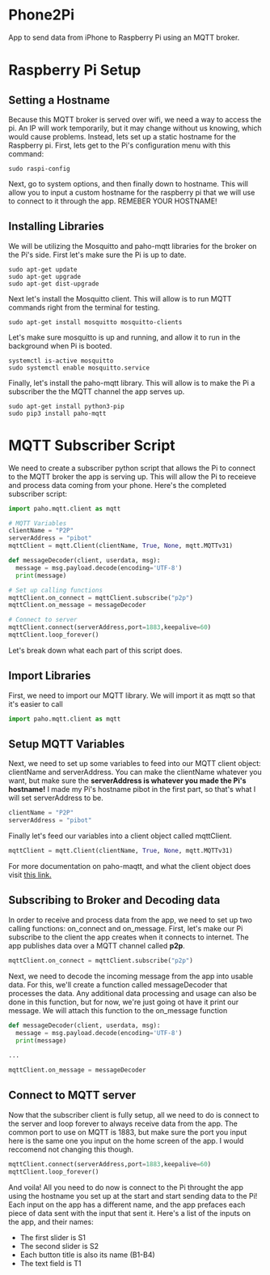 # Phone2Pi
App to send data from iPhone to Raspberry Pi using an MQTT broker.
# Raspberry Pi Setup
## Setting a Hostname
Because this MQTT broker is served over wifi, we need a way to access the pi. An IP will work temporarily, but it may change without us knowing, which would cause problems. Instead, lets set up a static hostname for the Raspberry pi.
First, lets get to the Pi's configuration menu with this command:
```
sudo raspi-config
```
Next, go to system options, and then finally down to hostname. This will allow you to input a custom hostname for the raspberry pi that we will use to connect to it through the app. REMEBER YOUR HOSTNAME!
## Installing Libraries
We will be utilizing the Mosquitto and paho-mqtt libraries for the broker on the Pi's side.
First let's make sure the Pi is up to date.
```
sudo apt-get update
sudo apt-get upgrade
sudo apt-get dist-upgrade
```
Next let's install the Mosquitto client. This will allow is to run MQTT commands right from the terminal for testing.
```
sudo apt-get install mosquitto mosquitto-clients
```
Let's make sure mosquitto is up and running, and allow it to run in the background when Pi is booted.
```
systemctl is-active mosquitto
sudo systemctl enable mosquitto.service
```
Finally, let's install the paho-mqtt library. This will allow is to make the Pi a subscriber the the MQTT channel the app serves up.
```
sudo apt-get install python3-pip
sudo pip3 install paho-mqtt
```
# MQTT Subscriber Script
We need to create a subscriber python script that allows the Pi to connect to the MQTT broker the app is serving up. This will allow the Pi to receieve and process data coming from your phone. Here's the completed subscriber script:
```python
import paho.mqtt.client as mqtt

# MQTT Variables
clientName = "P2P"
serverAddress = "pibot"
mqttClient = mqtt.Client(clientName, True, None, mqtt.MQTTv31)

def messageDecoder(client, userdata, msg):
  message = msg.payload.decode(encoding='UTF-8')
  print(message)

# Set up calling functions
mqttClient.on_connect = mqttClient.subscribe("p2p")
mqttClient.on_message = messageDecoder

# Connect to server
mqttClient.connect(serverAddress,port=1883,keepalive=60)
mqttClient.loop_forever()
```
Let's break down what each part of this script does.
## Import Libraries
First, we need to import our MQTT library. We will import it as mqtt so that it's easier to call
```python
import paho.mqtt.client as mqtt
```
## Setup MQTT Variables
Next, we need to set up some variables to feed into our MQTT client object: clientName and serverAddress. You can make the clientName whatever you want, but make sure the **serverAddress is whatever you made the Pi's hostname!** I made my Pi's hostname pibot in the first part, so that's what I will set serverAddress to be.
```python
clientName = "P2P"
serverAddress = "pibot"
```
Finally let's feed our variables into a client object called mqttClient.
```python
mqttClient = mqtt.Client(clientName, True, None, mqtt.MQTTv31)
```
For more documentation on paho-maqtt, and what the client object does visit [this link.](https://pypi.org/project/paho-mqtt/)
## Subscribing to Broker and Decoding data
In order to receive and process data from the app, we need to set up two calling functions: on_connect and on_message.
First, let's make our Pi subscribe to the client the app creates when it connects to internet. The app publishes data over a MQTT channel called **p2p**.
```python
mqttClient.on_connect = mqttClient.subscribe("p2p")
```
Next, we need to decode the incoming message from the app into usable data. For this, we'll create a function called messageDecoder that processes the data. Any additional data processing and usage can also be done in this function, but for now, we're just going ot have it print our message. We will attach this function to the on_message function
```python
def messageDecoder(client, userdata, msg):
  message = msg.payload.decode(encoding='UTF-8')
  print(message)
  
...

mqttClient.on_message = messageDecoder
```
## Connect to MQTT server
Now that the subscriber client is fully setup, all we need to do is connect to the server and loop forever to always receive data from the app. The common port to use on MQTT is 1883, but make sure the port you input here is the same one you input on the home screen of the app. I would reccomend not changing this though.
```python
mqttClient.connect(serverAddress,port=1883,keepalive=60)
mqttClient.loop_forever()
```
And voila! All you need to do now is connect to the Pi throught the app using the hostname you set up at the start and start sending data to the Pi! Each input on the app has a different name, and the app prefaces each piece of data sent with the input that sent it. Here's a list of the inputs on the app, and their names:
* The first slider is S1
* The second slider is S2
* Each button title is also its name (B1-B4)
* The text field is T1
